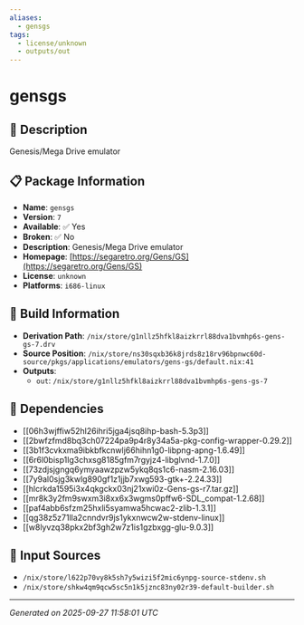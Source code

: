 ```yaml
---
aliases:
  - gensgs
tags:
  - license/unknown
  - outputs/out
---
```


# gensgs

## 📝 Description

Genesis/Mega Drive emulator

## 📋 Package Information

- **Name**: `gensgs`
- **Version**: `7`
- **Available**: ✅ Yes
- **Broken**: ✅ No
- **Description**: Genesis/Mega Drive emulator
- **Homepage**: [https://segaretro.org/Gens/GS](https://segaretro.org/Gens/GS)
- **License**: `unknown`
- **Platforms**: `i686-linux`

## 🔧 Build Information

- **Derivation Path**: `/nix/store/g1nllz5hfkl8aizkrrl88dva1bvmhp6s-gens-gs-7.drv`
- **Source Position**: `/nix/store/ns30sqxb36k8jrds8z18rv96bpnwc60d-source/pkgs/applications/emulators/gens-gs/default.nix:41`
- **Outputs**:
  - `out`:  `/nix/store/g1nllz5hfkl8aizkrrl88dva1bvmhp6s-gens-gs-7`

## 🔗 Dependencies

- [[06h3wjffiw52hl26ihri5jga4jsq8ihp-bash-5.3p3]]
- [[2bwfzfmd8bq3ch07224pa9p4r8y34a5a-pkg-config-wrapper-0.29.2]]
- [[3b1f3cvkxma9ibkbfkcnwlj66hihn1g0-libpng-apng-1.6.49]]
- [[6r6l0bisp1lg3chxsg8185gfm7rgyjz4-libglvnd-1.7.0]]
- [[73zdjsjgngq6ymyaawzpzw5ykq8qs1c6-nasm-2.16.03]]
- [[7y9al0sjg3kwlg890gf1z1jjb7xwg593-gtk+-2.24.33]]
- [[hlcrkda1595i3x4qkgckx03nj21xwi0z-Gens-gs-r7.tar.gz]]
- [[mr8k3y2fm9swxm3i8xx6x3wgms0pffw6-SDL_compat-1.2.68]]
- [[paf4abb6sfzm25hxli5syamwa5hcwac2-zlib-1.3.1]]
- [[qg38z5z71lla2cnndvr9js1ykxnwcw2w-stdenv-linux]]
- [[w8lyvzq38pkx2bf3gh2w7z1is1gzbxgg-glu-9.0.3]]

## 📁 Input Sources

- `/nix/store/l622p70vy8k5sh7y5wizi5f2mic6ynpg-source-stdenv.sh`
- `/nix/store/shkw4qm9qcw5sc5n1k5jznc83ny02r39-default-builder.sh`

---
*Generated on 2025-09-27 11:58:01 UTC*
